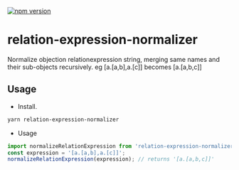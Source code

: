 [![npm version](https://badge.fury.io/js/react-html-tag-attributes.svg)](https://www.npmjs.com/package/relation-expression-normalizer)
# relation-expression-normalizer

Normalize objection relationexpression string, merging same names and their sub-objects recursively. eg [a.[a,b],a.[c]] becomes [a.[a,b,c]]

## Usage

* Install.
```bash
yarn relation-expression-normalizer
```

* Usage   
```js
import normalizeRelationExpression from 'relation-expression-normalizer';
const expression = '[a.[a,b],a.[c]]';
normalizeRelationExpression(expression); // returns '[a.[a,b,c]]'
```
